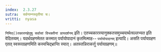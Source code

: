 ```yaml
---
index:  2.3.27
sutra:  सर्वनाम्नस्तृतीया च।
vritti:  nyasa
---
```


`निमित्()तकारणहेतुषु सर्वासां विभक्तीनां प्रायदर्शनम्` इति। एतच्चकारस्यानुक्कतसमुच्चयार्थत्वल्लभ्यत इति वेदितव्यम्।
यदर्थग्रहणमेतत कस्मात् पर्यायोपादानं कृतमित्माह-- `पर्यायोपादानम्` इत्यादि। असति पर्यायग्रहण एतत् स्वरूपग्रहणमिति कस्यचिद्भ्रान्ति स्यात्। अतस्तन्निराकर्त्तु पर्यायग्रहणम्॥
